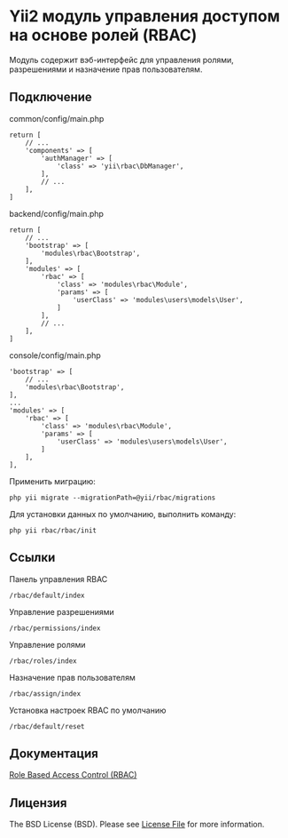 Yii2 модуль управления доступом на основе ролей (RBAC)
=================================================

Модуль содержит вэб-интерфейс для управления ролями, разрешениями и назначение прав пользователям.

Подключение
-----

common/config/main.php
```
return [
    // ...        
    'components' => [        
        'authManager' => [
            'class' => 'yii\rbac\DbManager',
        ],
        // ...
    ],
]
```

backend/config/main.php
```
return [
    // ...
    'bootstrap' => [        
        'modules\rbac\Bootstrap',    
    ],
    'modules' => [        
        'rbac' => [
            'class' => 'modules\rbac\Module',
            'params' => [
                'userClass' => 'modules\users\models\User',
            ]
        ],
        // ...
    ],
]
```

console/config/main.php
```
'bootstrap' => [
    // ...
    'modules\rbac\Bootstrap',    
],
...
'modules' => [
    'rbac' => [
        'class' => 'modules\rbac\Module',
        'params' => [
            'userClass' => 'modules\users\models\User',
        ]
    ],
],
```

Применить миграцию:
```
php yii migrate --migrationPath=@yii/rbac/migrations
```

Для установки данных по умолчанию, выполнить команду:
```
php yii rbac/rbac/init
```

Ссылки
-----
Панель управления RBAC
```
/rbac/default/index
```

Управление разрешениями
```
/rbac/permissions/index
```

Управление ролями
```
/rbac/roles/index
```

Назначение прав пользователям
```
/rbac/assign/index
```

Установка настроек RBAC по умолчанию
```
/rbac/default/reset
```

Документация
-----
[Role Based Access Control (RBAC)](http://www.yiiframework.com/doc-2.0/guide-security-authorization.html#rbac)

Лицензия
-----
The BSD License (BSD). Please see [License File](https://github.com/Dominus77/yii2-advanced-start/blob/master/modules/rbac/LICENSE.md) for more information.

